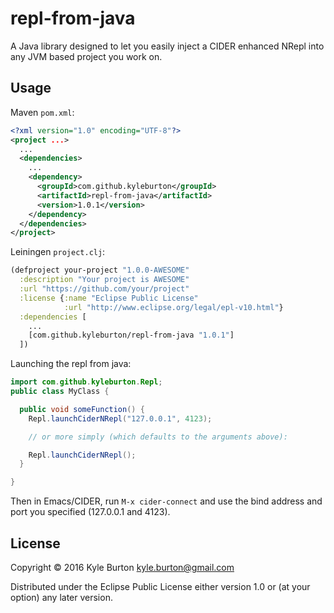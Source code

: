 # repl-from-java

A Java library designed to let you easily inject a CIDER enhanced NRepl into any JVM based project you work on.

## Usage

Maven `pom.xml`:

```xml
<?xml version="1.0" encoding="UTF-8"?>
<project ...>
  ...
  <dependencies>
    ...
    <dependency>
      <groupId>com.github.kyleburton</groupId>
      <artifactId>repl-from-java</artifactId>
      <version>1.0.1</version>
    </dependency>
  </dependencies>
</project>
```

Leiningen `project.clj`:

```clojure
(defproject your-project "1.0.0-AWESOME"
  :description "Your project is AWESOME"
  :url "https://github.com/your/project"
  :license {:name "Eclipse Public License"
            :url "http://www.eclipse.org/legal/epl-v10.html"}
  :dependencies [
    ...
    [com.github.kyleburton/repl-from-java "1.0.1"]
  ])
```

Launching the repl from java:

```java
import com.github.kyleburton.Repl;
public class MyClass {

  public void someFunction() {
    Repl.launchCiderNRepl("127.0.0.1", 4123);

    // or more simply (which defaults to the arguments above):

    Repl.launchCiderNRepl();
  }

}
```

Then in Emacs/CIDER, run `M-x cider-connect` and use the bind address and port
you specified (127.0.0.1 and 4123).

## License

Copyright © 2016 Kyle Burton <kyle.burton@gmail.com>

Distributed under the Eclipse Public License either version 1.0 or (at
your option) any later version.
